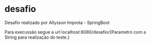 # desafio
Desafio realizado por Allysson Improta - SpringBoot


Para execussão segue a url
localhost:8080/desafio/{Parametro com a String para realização do teste.}